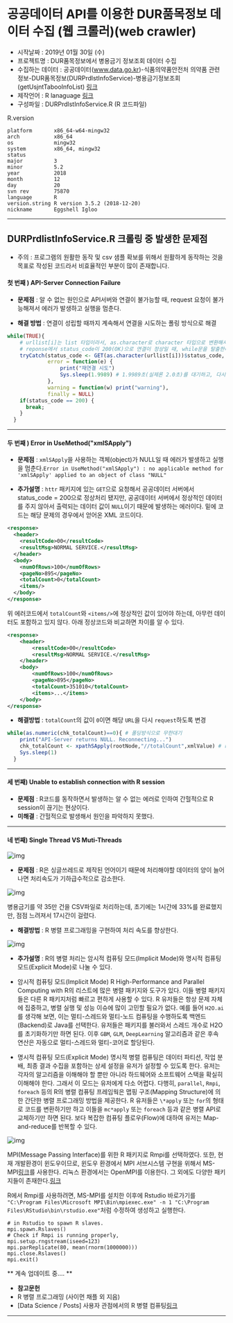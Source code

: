 # 공공데이터 API를 이용한 DUR품목정보 데이터 수집 (웹 크롤러)(web crawler)
- 시작날짜 : 2019년 01월 30일 (수)
- 프로젝트명 : DUR품목정보에서 병용금기 정보조회 데이터 수집
- 수집하는 데이터 : 공공데이터(www.data.go.kr)-식품의약품안전처 의약품 관련 정보-DUR품목정보(DURPrdlstInfoService)-병용금기정보조회(getUsjntTabooInfoList) [링크](https://www.data.go.kr/subMain.jsp?param=T1BFTkFQSUAxNTAyMDYyNw==#/L3B1YnIvcG90L215cC9Jcm9zTXlQYWdlL29wZW5EZXZHdWlkZVBhZ2UkQF4wMTJtMSRAXnB1YmxpY0RhdGFQaz0xNTAyMDYyNyRAXnB1YmxpY0RhdGFEZXRhaWxQaz11ZGRpOmZhMmViZjJjLTY0NTMtNGY5ZC1iZDg5LWVmOGUzYzc3ZTE5ZiRAXm9wcnRpblNlcU5vPTE2NzQ2JEBebWFpbkZsYWc9dHJ1ZQ==)
- 제작언어 : R lanaguage [링크](https://www.r-project.org/)
- 구성파일 : DURPrdlstInfoService.R (R 코드파일)

R.version
```
platform       x86_64-w64-mingw32          
arch           x86_64                      
os             mingw32                     
system         x86_64, mingw32             
status                                     
major          3                           
minor          5.2                         
year           2018                        
month          12                          
day            20                          
svn rev        75870                       
language       R                           
version.string R version 3.5.2 (2018-12-20)
nickname       Eggshell Igloo            
```
----

## DURPrdlistInfoService.R 크롤링 중 발생한 문제점

- 주의 : 프로그램의 원활한 동작 및 csv 샘플 확보를 위해서 원활하게 동작하는 것을 목표로 작성된 코드라서 비효율적인 부분이 많이 존재합니다.

#### 첫 번째 ) API-Server Connection Failure
- **문제점** : 알 수 없는 원인으로 API서버와 연결이 불가능할 때, request 요청이 불가능해져서 에러가 발생하고 실행을 멈춘다.

- **해결 방법** : 연결이 성립할 때까지 계속해서 연결을 시도하는 폴링 방식으로 해결
```R
while(TRUE){
    # urllist[i]는 list 타입이라서, as.character로 character 타입으로 변환해서 GET 요청한다.
    # reponse에서 status_code이 200(OK)으로 연결이 정상일 때, while문을 탈출한다. (무한대기=폴링방식)
    tryCatch(status_code <- GET(as.character(urllist[i]))$status_code,
             error = function(e) {
                 print("재연결 시도")
                 Sys.sleep(1.9989) # 1.9989초(실제론 2.0초)를 대기하고, 다시 while문을 반복한다.
             },
             warning = function(w) print("warning"),
             finally = NULL)
    if(status_code == 200) {
      break;
    }
  }
```

----

#### 두 번째 ) Error in UseMethod("xmlSApply")
- **문제점** : `xmlSApply`을 사용하는 객체(object)가 NULL일 때 에러가 발생하고 실행을 멈춘다.`Error in UseMethod("xmlSApply") : no applicable method for 'xmlSApply' applied to an object of class "NULL"`

- **추가설명** : `httr` 패키지에 있는 `GET`으로 요청해서 공공데이터 서버에서 status_code = 200으로 정상처리 됐지만, 공공데이터 서버에서 정상적인 데이터를 주지 않아서 출력되는 데이터 값이 `NULL`이기 때문에 발생하는 에러이다. 밑에 코드는 해당 문제의 경우에서 얻어온 XML 코드이다.

```xml
<response>
  <header>
    <resultCode>00</resultCode>
    <resultMsg>NORMAL SERVICE.</resultMsg>
  </header>
  <body>
    <numOfRows>100</numOfRows>
    <pageNo>895</pageNo>
    <totalCount>0</totalCount>
    <items/>
  </body>
</response>
```

위 에러코드에서 `totalCount`와 `<items/>`에 정상적인 값이 있어야 하는데, 아무런 데이터도 포함하고 있지 않다. 아래 정상코드와 비교하면 차이를 알 수 있다.
```xml
<response>
	<header>
		<resultCode>00</resultCode>
		<resultMsg>NORMAL SERVICE.</resultMsg>
	</header>
	<body>
		<numOfRows>100</numOfRows>
		<pageNo>895</pageNo>
		<totalCount>351010</totalCount>
		<items>...</items>
	</body>
</response>
```

- **해결방법** : `totalCount`의 값이 `0`이면 해당 `URL`을 다시 `request`하도록 변경
```R
while(as.numeric(chk_totalCount)==0){ # 폴딩방식으로 무한대기
    print("API-Server returns NULL. Reconnecting...")
    chk_totalCount <- xpathSApply(rootNode,"//totalCount",xmlValue) # rootNode에서 resultCode element value를 가져온다.
    Sys.sleep(1)
  }
```

----

#### 세 번째)  Unable to establish connection with R session
- **문제점** : R코드를 동작하면서 발생하는 알 수 없는 에러로 인하여 간헐적으로 R session이 끊기는 현상이다.
- **미해결** : 간헐적으로 발생해서 원인을 파악하지 못했다.

----

#### 네 번째) Single Thread VS Muti-Threads

![img](https://img1.daumcdn.net/thumb/R1920x0/?fname=http%3A%2F%2Fcfile5.uf.tistory.com%2Fimage%2F234F944C5895DD602EF4F4)

- **문제점** : R은 싱글쓰레드로 제작된 언어이기 때문에 처리해야할 데이터의 양이 늘어나면 처리속도가 기하급수적으로 감소한다. 

![img](https://blogfiles.pstatic.net/MjAxOTAyMDFfMTMy/MDAxNTQ4OTg0NjI0MTIz.1D7DAjPGb9Ytk6AU8RVXvnWRm3YDp3ZoxFxHeiB5Ew8g.zosc1nBTaPjJ2_I8kzfXgAQ2a5eD27BkWPzvt_m5MzMg.PNG.jjscan/time.png)

  병용금기를 약 35만 건을 CSV파일로 처리하는데, 초기에는 1시간에 33%를 완료했지만, 점점 느려져서 17시간이 걸렸다.

- **해결방법** : R 병렬 프로그래밍을 구현하여 처리 속도를 향상한다.

![img](https://t1.daumcdn.net/cfile/tistory/21212C4C5895DD5E11)

- **추가설명** : R의 병렬 처리는 암시적 컴퓨팅 모드(Implicit Mode)와 명시적 컴퓨팅 모드(Explicit Mode)로 나눌 수 있다.

- 암시적 컴퓨팅 모드(Implicit Mode)
  R High-Performance and Parallel Computing with R의 리스트에 많은 병렬 패키지와 도구가 있다. 이들 병렬 패키지들은 다른 R 패키지처럼 빠르고 편하게 사용할 수 있다. R 유저들은 항상 문제 자체에 집중하고, 병렬 실행 및 성능 이슈에 많이 고민할 필요가 없다. 
  예를 들어 `H2O.ai`를 생각해 보면, 이는 멀티-스레드와 멀티-노드 컴퓨팅을 수행하도록 백엔드(Backend)로 Java를 선택한다. 유저들은 패키지를 불러와서 스레드 개수로 H2O를 초기화하기만 하면 된다. 이후 `GBM`, `GLM`, `DeepLearning` 알고리즘과 같은 후속 연산은 자동으로 멀티-스레드와 멀티-코어로 할당된다. 

- 명시적 컴퓨팅 모드(Explicit Mode)
  명시적 병렬 컴퓨팅은 데이터 파티션, 작업 분배, 최종 결과 수집을 포함하는 상세 설정을 유저가 설정할 수 있도록 한다. 유저는 각자의 알고리즘을 이해해야 할 뿐만 아니라 하드웨어와 소프트웨어 스택을 확실히 이해해야 한다. 그래서 이 모드는 유저에게 다소 어렵다.
  다행히, `parallel`, `Rmpi`, `foreach` 등의 R의 병렬 컴퓨팅 프레임웍은 맵핑 구조(Mapping Structure)에 의한 간단한 병렬 프로그래밍 방법을 제공한다. R 유저들은 `\*apply` 또는 `for`의 형태로 코드를 변환하기만 하고 이들을 `mc*apply` 또는 `foreach` 등과 같은 병렬 API로 교체하기만 하면 된다. 보다 복잡한 컴퓨팅 플로우(Flow)에 대하여 유저는 Map-and-reduce를 반복할 수 있다.

![img](https://img1.daumcdn.net/thumb/R1920x0/?fname=http%3A%2F%2Fcfile23.uf.tistory.com%2Fimage%2F2233904C5895DD603185B8)

  MPI(Message Passing Interface)를 위한 R 패키지로 Rmpi를 선택하였다. 또한, 현재 개발환경이 윈도우이므로, 윈도우 환경에서 MPI 서브시스템 구현을 위해서 MS-MPI[링크](https://docs.microsoft.com/en-us/message-passing-interface/microsoft-mpi)를 사용한다. 리눅스 환경에서는 OpenMPI를 이용한다.  그 외에도 다양한 패키지들이 존재한다.[링크](https://cran.r-project.org/web/views/HighPerformanceComputing.html)

R에서 Rmpi를 사용하려면, MS-MPI를 설치한 이후에 Rstudio 바로가기를 `"C:\Program Files\Microsoft MPI\Bin\mpiexec.exe" -n 1 "C:\Program Files\RStudio\bin\rstudio.exe"`처럼 수정하여 생성하고 실행한다.

```
# in Rstudio to spawn R slaves.
mpi.spawn.Rslaves()
# Check if Rmpi is running properly,
mpi.setup.rngstream(iseed=123)
mpi.parReplicate(80, mean(rnorm(1000000)))
mpi.close.Rslaves()
mpi.exit()
```



** 계속 업데이트 중.... **

- **참고문헌**
- R 병렬 프로그래밍 (사이먼 채플 외 지음)
- [Data Science / Posts] 사용자 관점에서의 R 병렬 컴퓨팅[링크](https://cinema4dr12.tistory.com/1024)

----


